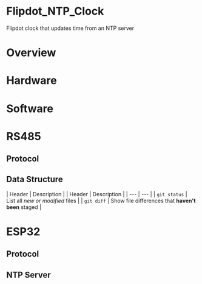 # Flipdot_NTP_Clock
Flipdot clock that updates time from an NTP server

# Overview


# Hardware

# Software

# RS485
## Protocol
## Data Structure

| Header | Description |
| Header | Description |
| --- | --- |
| `git status` | List all *new or modified* files |
| `git diff` | Show file differences that **haven't been** staged |

# ESP32
## Protocol
## NTP Server

